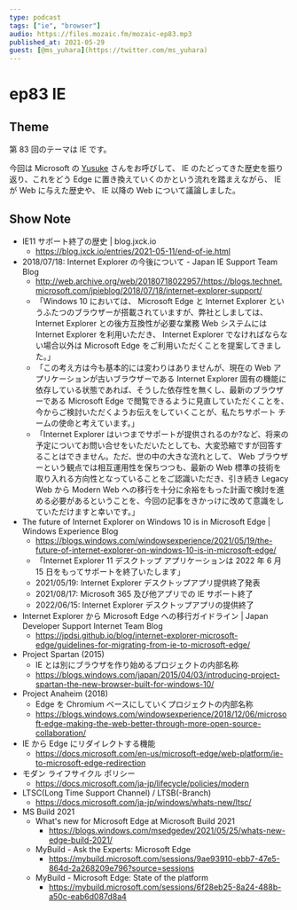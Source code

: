 ```yaml
---
type: podcast
tags: ["ie", "browser"]
audio: https://files.mozaic.fm/mozaic-ep83.mp3
published_at: 2021-05-29
guest: [@ms_yuhara](https://twitter.com/ms_yuhara)
---
```


# ep83 IE

## Theme

第 83 回のテーマは IE です。

今回は Microsoft の [Yusuke](https://twitter.com/ms_yuhara) さんをお呼びして、 IE のたどってきた歴史を振り返り、これをどう Edge に置き換えていくのかという流れを踏まえながら、 IE が Web に与えた歴史や、 IE 以降の Web について議論しました。


## Show Note

- IE11 サポート終了の歴史 | blog.jxck.io
  - https://blog.jxck.io/entries/2021-05-11/end-of-ie.html
- 2018/07/18: Internet Explorer の今後について - Japan IE Support Team Blog
  - http://web.archive.org/web/20180718022957/https://blogs.technet.microsoft.com/jpieblog/2018/07/18/internet-explorer-support/
  - 「Windows 10 においては、 Microsoft Edge と Internet Explorer というふたつのブラウザーが搭載されていますが、弊社としましては、 Internet Explorer との後方互換性が必要な業務 Web システムには Internet Explorer を利用いただき、 Internet Explorer でなければならない場合以外は Microsoft Edge をご利用いただくことを提案してきました。」
  - 「この考え方は今も基本的には変わりはありませんが、現在の Web アプリケーションが古いブラウザーである Internet Explorer 固有の機能に依存している状態であれば、そうした依存性を無くし、最新のブラウザーである Microsoft Edge で閲覧できるように見直していただくことを、今からご検討いただくようお伝えをしていくことが、私たちサポート チームの使命と考えています。」
  - 「Internet Explorer はいつまでサポートが提供されるのか?など、将来の予定についてお問い合せをいただいたとしても、大変恐縮ですが回答することはできません。ただ、世の中の大きな流れとして、 Web ブラウザーという観点では相互運用性を保ちつつも、最新の Web 標準の技術を取り入れる方向性となっていることをご認識いただき、引き続き Legacy Web から Modern Web への移行を十分に余裕をもった計画で検討を進める必要があるということを、今回の記事をきかっけに改めて意識をしていただけますと幸いです。」
- The future of Internet Explorer on Windows 10 is in Microsoft Edge | Windows Experience Blog
  - https://blogs.windows.com/windowsexperience/2021/05/19/the-future-of-internet-explorer-on-windows-10-is-in-microsoft-edge/
  - 「Internet Explorer 11 デスクトップ アプリケーションは 2022 年 6 月 15 日をもってサポートを終了いたします」
  - 2021/05/19: Internet Explorer デスクトップアプリ提供終了発表
  - 2021/08/17: Microsoft 365 及び他アプリでの IE サポート終了
  - 2022/06/15: Internet Explorer デスクトップアプリの提供終了
- Internet Explorer から Microsoft Edge への移行ガイドライン | Japan Developer Support Internet Team Blog
  - https://jpdsi.github.io/blog/internet-explorer-microsoft-edge/guidelines-for-migrating-from-ie-to-microsoft-edge/
- Project Spartan (2015)
  - IE とは別にブラウザを作り始めるプロジェクトの内部名称
  - https://blogs.windows.com/japan/2015/04/03/introducing-project-spartan-the-new-browser-built-for-windows-10/
- Project Anaheim (2018)
  - Edge を Chromium ベースにしていくプロジェクトの内部名称
  - https://blogs.windows.com/windowsexperience/2018/12/06/microsoft-edge-making-the-web-better-through-more-open-source-collaboration/
- IE から Edge にリダイレクトする機能
  - https://docs.microsoft.com/en-us/microsoft-edge/web-platform/ie-to-microsoft-edge-redirection
- モダン ライフサイクル ポリシー
  - https://docs.microsoft.com/ja-jp/lifecycle/policies/modern
- LTSC(Long Time Support Channel) / LTSB(-Branch)
  - https://docs.microsoft.com/ja-jp/windows/whats-new/ltsc/
- MS Build 2021
  - What's new for Microsoft Edge at Microsoft Build 2021
    - https://blogs.windows.com/msedgedev/2021/05/25/whats-new-edge-build-2021/
  - MyBuild - Ask the Experts: Microsoft Edge
    - https://mybuild.microsoft.com/sessions/9ae93910-ebb7-47e5-864d-2a268209e796?source=sessions
  - MyBuild - Microsoft Edge: State of the platform
    - https://mybuild.microsoft.com/sessions/6f28eb25-8a24-488b-a50c-eab6d087d8a4